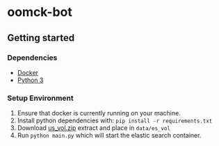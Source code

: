 # oomck-bot

## Getting started

### Dependencies

- [Docker](https://www.docker.com/get-started)
- [Python 3](https://www.python.org/downloads/)

### Setup Environment

1. Ensure that docker is currently running on your machine.
2. Install python dependencies with: `pip install -r requirements.txt`
3. Download [us_vol.zip](https://drive.google.com/file/d/1cypZd534vcbn4OL9vMNYwpssSLF9_IZC/view?usp=sharing) extract and place in `data/es_vol`
4. Run `python main.py` which will start the elastic search container.
